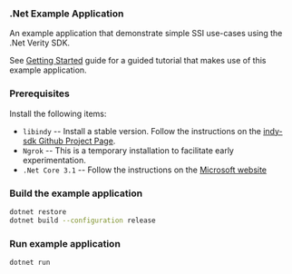 ### .Net Example Application
An example application that demonstrate simple SSI use-cases using the .Net Verity SDK.

See [Getting Started](../../../docs/getting-started/getting-started.md) guide for a guided tutorial that makes use of this example application.  

### Prerequisites
Install the following items:
* `libindy` -- Install a stable version. Follow the instructions on the 
[indy-sdk Github Project Page](https://github.com/hyperledger/indy-sdk#installing-the-sdk).
* `Ngrok` -- This is a temporary installation to facilitate early experimentation. 
* `.Net Core 3.1` -- Follow the instructions on the [Microsoft website](https://docs.microsoft.com/en-us/dotnet/core/install)

### Build the example application
```sh
dotnet restore
dotnet build --configuration release
```

### Run example application
```sh
dotnet run
```